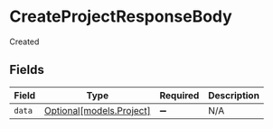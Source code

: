 # CreateProjectResponseBody

Created


## Fields

| Field                                            | Type                                             | Required                                         | Description                                      |
| ------------------------------------------------ | ------------------------------------------------ | ------------------------------------------------ | ------------------------------------------------ |
| `data`                                           | [Optional[models.Project]](../models/project.md) | :heavy_minus_sign:                               | N/A                                              |